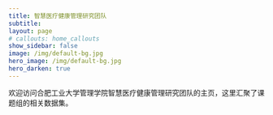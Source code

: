 ```yaml
---
title: 智慧医疗健康管理研究团队
subtitle: 
layout: page
# callouts: home_callouts
show_sidebar: false
image: /img/default-bg.jpg
hero_image: /img/default-bg.jpg
hero_darken: true
---
```


欢迎访问合肥工业大学管理学院智慧医疗健康管理研究团队的主页，这里汇聚了课题组的相关数据集。